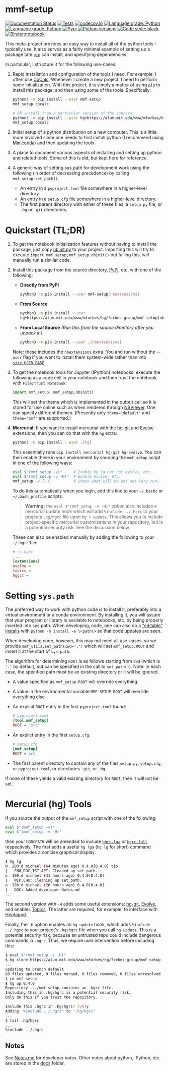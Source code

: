 mmf-setup
=========

[![Documentation Status][rtd_badge]][rtd]
[![Tests][ci_badge]][ci]
[![codecov.io][codecov_badge]][codecov]
[![Language grade: Python][lgtm_mmf-setup_badge]][lgtm_mmf-setup]
[![Language grade: Python][lgtm_mmf-setup-fork_badge]][lgtm_mmf-setup-fork]
[![Pypi][PyPI_badge]][PyPI]
[![Python versions][PyPI_versions]][PyPI]
[![Code style: black][black_img]][black]
[![Binder:notebook](https://mybinder.org/badge_logo.svg)](https://mybinder.org/v2/gh/forbes-group/mmf-setup/branch/default)

This meta-project provides an easy way to install all of the python tools I typically
use. It also serves as a fairly minimal example of setting up a package tate [`pip`] can
install, and specifying dependencies.

In particular, I structure it for the following use-cases:

1. Rapid installation and configuration of the tools I need. For example, I often use
   [CoCalc](cocalc.com). Whenever I create a new project, I need to perform some
   initialization. With this project, it is simply a matter of using [`pip`] to install
   this package, and then using some of the tools. Specifically:

    ```bash
    python3 -m pip install --user mmf-setup
    mmf_setup cocalc

    # OR install from a particular version of the sources.
    python3 -m pip install --user hg+https://alum.mit.edu/www/mforbes/hg/forbes-group/mmf-setup@0.4.0
    mmf_setup cocalc
    ```

2.  Initial setup of a python distribution on a new computer. This is a little more
    involved since one needs to first install python (I recommend using
    [Miniconda](http://conda.pydata.org/miniconda.html)) and then updating the tools.
3.  A place to document various aspects of installing and setting up python and related
    tools. Some of this is old, but kept here for reference.
4.  A generic way of setting sys.path for development work using the following (in order
    of decreasing precedence) by calling `mmf_setup.set_path()`.
    - An entry in a `pyproject.toml` file somewhere in a higher-level directory.
    - An entry in a `setup.cfg` file somewhere in a higher-level directory.
    - The first parent directory with either of these files, a `setup.py` file, or `.hg`
      or `.git` directories.

Quickstart (TL;DR)
==================

1.  To get the notebook initialization features without having to install the package,
    just copy [nbinit.py](nbinit.py) to your project. Importing this will try to execute
    `import mmf_setup;mmf_setup.nbinit()` but failing this, will manually run a similar
    code.
2.  Install this package from the source directory,
    [PyPI](https://pypi.python.org/pypi), etc. with one of the following:

    - **Directly from PyPI**

        ```bash
        python3 -m pip install --user mmf-setup[nbextensions]
        ```
    - **From Source**
        ```bash
        python3 -m pip install --user
        hg+https://alum.mit.edu/www/mforbes/hg/forbes-group/mmf-setup[nbextensions]
        ```

    - **From Local Source** *(Run this from the source directory after you unpack it.)*

        ```bash
        python3 -m pip install --user .[nbextensions]
        ```

    Note: these includes the `nbextensions` extra. You and run without the `--user` flag
    if you want to install them system-wide rather than into [`site.USER_BASE`].

3.  To get the notebook tools for Jupyter (IPython) notebooks, execute the following as
    a code cell in your notebook and then trust the notebook with `File/Trust Notebook`:

    ```python
    import mmf_setup; mmf_setup.nbinit()
    ```

    This will set the theme which is implemented in the output cell so it is stored for
    use online such as when rendered through
    [NBViewer](http://nbviewer.ipython.org). One can specify different
    themes. (Presently only `theme='default'` and `theme='mmf'` are supported.)

4.  **Mercurial:** If you want to install mercurial with the [hg-git] and [Evolve]
    extensions, then you can do that with the `hg` extra:

    ```bash
    python3 -m pip install --user .[hg]
    ```

    This essentially runs `pip install mercurial hg-git hg-evolve`.  You can then enable
    these in your environment by sourcing the `mmf_setup` script in one of the following
    ways:

    ```bash
    eval $"(mmf_setup -v)"     # Enable hg lg but not evolve, etc.
    eval $"(mmf_setup -v -H)"  # Enable evolve, etc.
    mmf_setup -v [-H]          # Shows what will be set set (dry run).
    ```

    To do this automatically when you login, add this line to your `~/.bashc` or
    `~/.bash_profile` scripts.
    
    > **Warning:** the `eval $"(mmf_setup -v -H)"` option also includes a mercurial
    > update hook which will add `%include ../.hgrc` to your projects `.hg/hgrc` file
    > upon `hg > update`.  This allows you to include project-specific mercurial
    > customizations in your repository, but is a potential security risk.  See the
    > discussion below.

    These can also be enabled manually by adding the following to your `~/.hgrc` file:

    ```ini
    # ~/.hgrc
    ...
    [extensions]
    evolve =
    topics =
    hggit =
    ```

Setting `sys.path`
==================

The preferred way to work with python code is to install it, preferably into a virtual
environment or a conda environment. By installing it, you will assure that your program
or library is available to notebooks, etc.  by being properly inserted into
sys.path. When developing, code, one can also do a ["editable"
installs](https://pip.pypa.io/en/stable/reference/pip_install/#local-project-installs)
with `python -m install -e \<path\>` so that code updates are seen.

When developing code, however, this may not meet all use-cases, so we provide
`mmf_utils.set_path(cwd='.')` which will set `mmf_setup.ROOT` and insert it at the start
of `sys.path`. 

The algorithm for determining `ROOT` is as follows starting from `cwd` (which is `'.'`
by default, but can be specified in the call to `set_path()`).  Note: in each case, the
specified path must be an existing directory or it will be ignored.

* A value specified as `mmf_setup.ROOT` will override everything.
* A value in the environmental variable `MMF_SETUP_ROOT` will override everything else.
* An explicit `ROOT` entry in the first `pyproject.toml` found:
    
    ```toml
    # pyproject.toml
    [tool.mmf_setup]
    ROOT = 'src'
    ```
* An explict entry in the first `setup.cfg`:
    
    ```ini
    # setup.cfg
    [mmf_setup]
    ROOT = src
    ```
* The first parent directory to contain any of the files `setup.py`, `setup.cfg`, or
  `pyproject.toml`, or directories `.git`, or `.hg`.

If none of these yields a valid existing directory for `ROOT`, then it will not be set.

Mercurial (hg) Tools
====================

If you source the output of the `mmf_setup` script with one of the following:

```bash
eval $"(mmf_setup -v)"
eval $"(mmf_setup -v -H)"
```

then your `HGRCPATH` will be amended to include
[`hgrc.lga`](src/mmf_setup/_data/hgrc.lga) or
[`hgrc.full`](src/mmf_setup/_data/hgrc.full) respectively.  The first adds a useful `hg
lga` (`hg lg` for short) command which provides a concise graphical display:

```bash
$ hg lg
@  200:d michael (64 minutes ago) 0.4.0[0.4.0] tip
|   ENH,DOC,TST,API: Cleaned up set_path...
o  199:d michael (31 hours ago) 0.4.0[0.4.0]
|   WIP,CHK: Cleaning up set_path.
o  198:d michael (20 hours ago) 0.4.0[0.4.0]
|   DOC: Added developer Notes.md
...
```

The second version with `-H` adds some useful extensions: [hg-git], [Evolve], and
enables [Topics].  The latter are required, for example, to interface with
[Heptapod](https://octobus.net/blog/2019-09-04-heptapod-workflow.html).

Finally, the `-H` option enables an `hg update` hook, which adds `%include ../.hgrc` to
your project's `.hg/hgrc` file when you call `hg update`.  This is a potential security
risk, because an untrusted repo could include dangerous commands in `.hgrc`.  Thus, we
require user intervention before including this:

```bash
$ eval $"(mmf_setup -v -H)"
$ hg clone https://alum.mit.edu/www/mforbes/hg/forbes-group/mmf-setup
...
updating to branch default
88 files updated, 0 files merged, 0 files removed, 0 files unresolved
$ cd mmf-setup
$ hg up 0.4.0
Repository .../mmf-setup contains an .hgrc file.
Including this in .hg/hgrc is a potential security risk.
Only do this if you trust the repository.

Include this .hgrc in .hg/hgrc? [yN]y
Adding '%include ../.hgrc' to '.hg/hgrc'
...
$ tail .hg/hgrc
...
%include ../.hgrc
```


## Notes

See [Notes.md](Notes.md) for developer notes.  Other notes about python, IPython,
etc. are stored in the [docs](docs) folder. 


<!-- Badges -->
[rtd_badge]: <https://readthedocs.org/projects/mmf-setup/badge/?version=latest>
[rtd]: <https://mmf-setup.readthedocs.io/en/latest/?badge=latest>


[drone_badge]: <https://cloud.drone.io/api/badges/forbes-group/mmf-setup/status.svg>
[drone]: https://cloud.drone.io/forbes-group/mmf-setup
[ci_badge]: <https://github.com/mforbes/mmf-setup-fork/actions/workflows/tests.yml/badge.svg>
[ci]: <https://github.com/mforbes/mmf-setup-fork/actions/workflows/tests.yml>

[black]: https://github.com/psf/black
[black_img]: https://img.shields.io/badge/code%20style-black-000000.svg


[lgtm_mmf-setup-fork]: <https://lgtm.com/projects/g/mforbes/mmf-setup-fork/context:python>
[lgtm_mmf-setup-fork_badge]: <https://img.shields.io/lgtm/grade/python/g/mforbes/mmf-setup-fork.svg?logo=lgtm&logoWidth=18>

[lgtm_mmf-setup]: <https://lgtm.com/projects/g/forbes-group/mmf-setup/context:python>
[lgtm_mmf-setup_badge]: <https://img.shields.io/lgtm/grade/python/g/mforbes/mmf-setup.svg?logo=lgtm&logoWidth=18> 

[codecov]: <https://codecov.io/github/mforbes/mmf-setup-fork/branch/default>
[codecov_badge]: <https://codecov.io/github/mforbes/mmf-setup-fork/coverage.svg?branch=default>

[PyPI_badge]: <https://img.shields.io/pypi/v/mmf-setup.svg>
[PyPI_versions]: <https://img.shields.io/pypi/pyversions/mmf-setup.svg>
[PyPI]: <https://pypi.python.org/pypi/mmf-setup> "mmf-setup on PyPI"

<!-- [![Conda -->
<!-- Version](https://img.shields.io/conda/vn/conda-forge/jupytext.svg)](https://anaconda.org/conda-forge/jupytext) -->



<!-- Links -->
[Nox]: <https://nox.thea.codes> "Nox: Flexible test automation"
[Hypermodern Python]: <https://cjolowicz.github.io/posts/hypermodern-python-01-setup/> "Hypermodern Python"
[`pyenv`]: <https://github.com/pyenv/pyenv> "Simple Python Version Management: pyenv"
[`minconda`]: <https://docs.conda.io/en/latest/miniconda.html> "Miniconda"
[Conda]: <https://docs.conda.io> "Conda"
[Heptapod]: <https://heptapod.net> "Heptapod website"
[pytest]: <https://docs.pytest.org> "pytest"
[`pip`]: <https://pip.pypa.io> "pip: the package installer for Python"
[`site.USER_BASE`]: <https://docs.python.org/3/library/site.html#site.USER_BASE>
[Evolve]: <https://www.mercurial-scm.org/doc/evolution/> "Mercurial Evolve extension"
[Topics]: <https://www.mercurial-scm.org/doc/evolution/tutorials/topic-tutorial.html> "Mercurial Topics tutorial"
[hg-git]: <https://hg-git.github.io>
